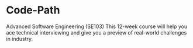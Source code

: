 # Code-Path
Advanced Software Engineering (SE103) This 12-week course will help you ace technical interviewing and give you a preview of real-world challenges in industry.
